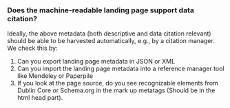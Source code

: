 ### Does the machine-readable landing page support data citation?

Ideally, the above metadata (both descriptive and data citation relevant) should be able to be harvested automatically, e.g., by a citation manager.  We check this by:

1. Can you export landing page metadata in JSON or XML
1. Can you import the landing page metadata into a reference manager tool like Mendeley or Paperpile
1. If you look at the page source, do you see recognizable elements from Dublin Core or Schema.org in the mark up metatags (Should be in the html head part).
